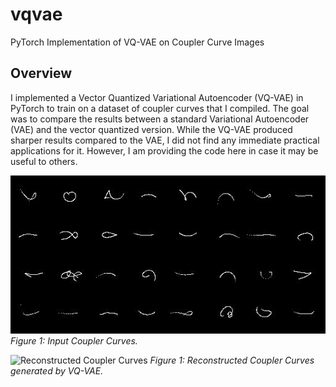 # vqvae
 PyTorch Implementation of VQ-VAE on Coupler Curve Images

## Overview

I implemented a Vector Quantized Variational Autoencoder (VQ-VAE) in PyTorch to train on a dataset of coupler curves that I compiled. The goal was to compare the results between a standard Variational Autoencoder (VAE) and the vector quantized version. While the VQ-VAE produced sharper results compared to the VAE, I did not find any immediate practical applications for it. However, I am providing the code here in case it may be useful to others.

![Coupler Curve Input](orig_image.png)
*Figure 1: Input Coupler Curves.*

![Reconstructed Coupler Curves](recon_image.png)
*Figure 1: Reconstructed Coupler Curves generated by VQ-VAE.*
